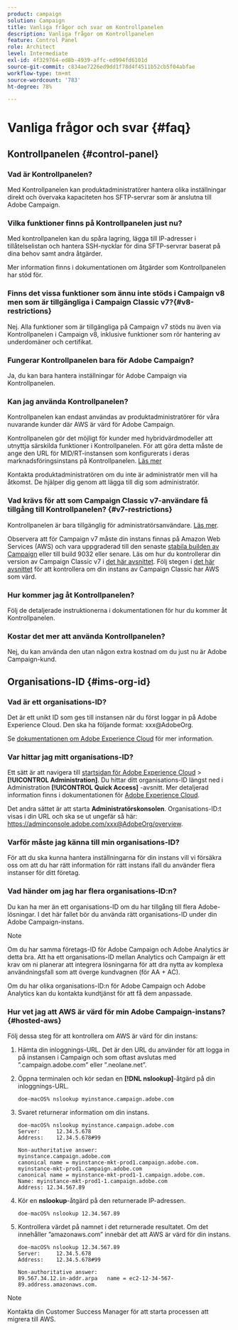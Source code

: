 ```yaml
---
product: campaign
solution: Campaign
title: Vanliga frågor och svar om Kontrollpanelen
description: Vanliga frågor om Kontrollpanelen
feature: Control Panel
role: Architect
level: Intermediate
exl-id: 4f329764-ed8b-4939-affc-ed994fd6101d
source-git-commit: c834ae7226ed9dd1f78d4f4511b52cb5f04abfae
workflow-type: tm+mt
source-wordcount: '783'
ht-degree: 78%

---
```


# Vanliga frågor och svar {#faq}

## Kontrollpanelen {#control-panel}

### Vad är Kontrollpanelen?

Med Kontrollpanelen kan produktadministratörer hantera olika inställningar direkt och övervaka kapaciteten hos SFTP-servrar som är anslutna till Adobe Campaign.

### Vilka funktioner finns på Kontrollpanelen just nu?

Med kontrollpanelen kan du spåra lagring, lägga till IP-adresser i tillåtelselistan och hantera SSH-nycklar för dina SFTP-servrar baserat på dina behov samt andra åtgärder.

Mer information finns i dokumentationen om åtgärder som Kontrollpanelen har stöd för.

### Finns det vissa funktioner som ännu inte stöds i Campaign v8 men som är tillgängliga i Campaign Classic v7?{#v8-restrictions}

Nej. Alla funktioner som är tillgängliga på Campaign v7 stöds nu även via Kontrollpanelen i Campaign v8, inklusive funktioner som rör hantering av underdomäner och certifikat.

### Fungerar Kontrollpanelen bara för Adobe Campaign?

Ja, du kan bara hantera inställningar för Adobe Campaign via Kontrollpanelen.

### Kan jag använda Kontrollpanelen?

Kontrollpanelen kan endast användas av produktadministratörer för våra nuvarande kunder där AWS är värd för Adobe Campaign.

Kontrollpanelen gör det möjligt för kunder med hybridvärdmodeller att utnyttja särskilda funktioner i Kontrollpanelen. För att göra detta måste de ange den URL för MID/RT-instansen som konfigurerats i deras marknadsföringsinstans på Kontrollpanelen. [Läs mer](instances-settings/using/external-accounts.md)

Kontakta produktadministratören om du inte är administratör men vill ha åtkomst. De hjälper dig genom att lägga till dig som administratör.

### Vad krävs för att som Campaign Classic v7-användare få tillgång till Kontrollpanelen? {#v7-restrictions}

Kontrollpanelen är bara tillgänglig för administratörsanvändare. [Läs mer](discover/using/managing-permissions.md).

Observera att för Campaign v7 måste din instans finnas på Amazon Web Services (AWS) och vara uppgraderad till den senaste [stabila builden av Campaign](https://experienceleague.adobe.com/docs/campaign-classic/using/release-notes/rn-overview.html?lang=sv#rn-statuses) eller till build 9032 eller senare. Läs om hur du kontrollerar din version av Campaign Classic v7 i [det här avsnittet](https://experienceleague.adobe.com/docs/campaign-classic/using/getting-started/starting-with-adobe-campaign/launching-adobe-campaign.html?lang=sv#getting-your-campaign-version). Följ stegen i [det här avsnittet](#hosted-aws) för att kontrollera om din instans av Campaign Classic har AWS som värd.

### Hur kommer jag åt Kontrollpanelen?

Följ de detaljerade instruktionerna i dokumentationen för hur du kommer åt Kontrollpanelen.

### Kostar det mer att använda Kontrollpanelen?

Nej, du kan använda den utan någon extra kostnad om du just nu är Adobe Campaign-kund.

## Organisations-ID {#ims-org-id}

### Vad är ett organisations-ID?

Det är ett unikt ID som ges till instansen när du först loggar in på Adobe Experience Cloud. Den ska ha följande format: xxx@AdobeOrg.

Se [dokumentationen om Adobe Experience Cloud](https://experienceleague.adobe.com/docs/core-services/interface/administration/organizations.html?lang=sv) för mer information.

### Var hittar jag mitt organisations-ID?

Ett sätt är att navigera till [startsidan för Adobe Experience Cloud](https://experiencecloud.adobe.com/) > **[!UICONTROL Administration]**. Du hittar ditt organisations-ID längst ned i Administration **[!UICONTROL Quick Access]** -avsnitt. Mer detaljerad information finns i dokumentationen för [Adobe Experience Cloud](https://experienceleague.adobe.com/docs/core-services/interface/administration/organizations.html).

Det andra sättet är att starta **Administratörskonsolen**. Organisations-ID:t visas i din URL och ska se ut ungefär så här: https://adminconsole.adobe.com/xxx@AdobeOrg/overview.

### Varför måste jag känna till min organisations-ID?

För att du ska kunna hantera inställningarna för din instans vill vi försäkra oss om att du har rätt information för rätt instans ifall du använder flera instanser för ditt företag.

### Vad händer om jag har flera organisations-ID:n?

Du kan ha mer än ett organisations-ID om du har tillgång till flera Adobe-lösningar. I det här fallet bör du använda rätt organisations-ID under din Adobe Campaign-instans.

>[!NOTE]
>
>Om du har samma företags-ID för Adobe Campaign och Adobe Analytics är detta bra. Att ha ett organisations-ID mellan Analytics och Campaign är ett krav om ni planerar att integrera lösningarna för att dra nytta av komplexa användningsfall som att överge kundvagnen (för AA + AC).
>
>Om du har olika organisations-ID:n för Adobe Campaign och Adobe Analytics kan du kontakta kundtjänst för att få dem anpassade.

### Hur vet jag att AWS är värd för min Adobe Campaign-instans?{#hosted-aws}

Följ dessa steg för att kontrollera om AWS är värd för din instans:

1. Hämta din inloggnings-URL. Det är den URL du använder för att logga in på instansen i Campaign och som oftast avslutas med ”.campaign.adobe.com” eller ”.neolane.net”.
1. Öppna terminalen och kör sedan en **[!DNL nslookup]**-åtgärd på din inloggnings-URL.

   `doe-macOS% nslookup myinstance.campaign.adobe.com`

1. Svaret returnerar information om din instans.

   ```
   doe-macOS% nslookup myinstance.campaign.adobe.com
   Server:     12.34.5.678
   Address:    12.34.5.678#99
   
   Non-authoritative answer:
   myinstance.campaign.adobe.com
   canonical name = myinstance-mkt-prod1.campaign.adobe.com.
   myinstance-mkt-prod1.campaign.adobe.com
   canonical name = myinstance-mkt-prod1-1.campaign.adobe.com.
   Name: myinstance-mkt-prod1-1.campaign.adobe.com
   Address: 12.34.567.89
   ```

1. Kör en **nslookup**-åtgärd på den returnerade IP-adressen.

   `doe-macOS% nslookup 12.34.567.89`

1. Kontrollera värdet på namnet i det returnerade resultatet. Om det innehåller ”amazonaws.com” innebär det att AWS är värd för din instans.

   ```
   doe-macOS% nslookup 12.34.567.89
   Server:     12.34.5.678
   Address:    12.34.5.678#99
   
   Non-authoritative answer:
   89.567.34.12.in-addr.arpa   name = ec2-12-34-567-89.address.amazonaws.com.
   ```

>[!NOTE]
>
>Kontakta din Customer Success Manager för att starta processen att migrera till AWS.
